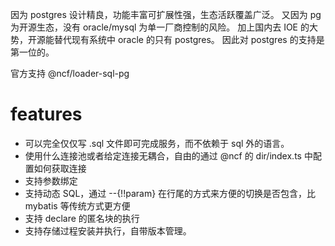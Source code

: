 因为 postgres 设计精良，功能丰富可扩展性强，生态活跃覆盖广泛。
又因为 pg 为开源生态，没有 oracle/mysql 为单一厂商控制的风险。
加上国内去 IOE 的大势，开源能替代现有系统中 oracle 的只有 postgres。
因此对 postgres 的支持是第一位的。

官方支持 @ncf/loader-sql-pg


features
==========
* 可以完全仅仅写 .sql 文件即可完成服务，而不依赖于 sql 外的语言。
* 使用什么连接池或者给定连接无耦合，自由的通过 @ncf 的 dir/index.ts 中配置如何获取连接
* 支持参数绑定
* 支持动态 SQL，通过 --{!!param} 在行尾的方式来方便的切换是否包含，比 mybatis 等传统方式更方便
* 支持 declare 的匿名块的执行
* 支持存储过程安装并执行，自带版本管理。

